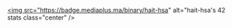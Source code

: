 <a href=""><img src="https://badge.mediaplus.ma/binary/hait-hsa" alt="hait-hsa's 42 stats class="center" /></a>

